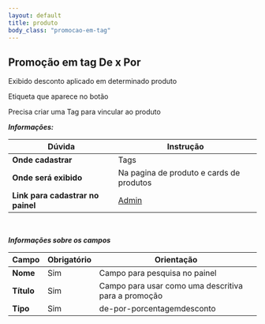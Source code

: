 ```yaml
---
layout: default
title: produto
body_class: "promocao-em-tag"
---
```



## Promoção em tag De x Por


Exibido desconto aplicado em determinado produto

Etiqueta que aparece no botão

Precisa criar uma Tag para vincular ao produto

***Informações:***

| Dúvida                          | Instrução                                                               |
| ------------------------------- | ----------------------------------------------------------------------- |
| **Onde cadastrar**              | Tags                                                                    |
| **Onde será exibido**           | Na pagina de produto e cards de produtos                          |
| **Link para cadastrar no painel** | [Admin](https://margoty.cdn.vnda.com.br/admin/tags) |

&nbsp;

***Informações sobre os campos***



| Campo         | Obrigatório         | Orientação                                |
| ------------- | ------------------- | ----------------------------------------- |
| **Nome**      | Sim      | Campo para pesquisa no painel                      |
| **Título**    | Sim | Campo para usar como uma descritiva para a promoção                  |
| **Tipo** | Sim | de-por-porcentagemdesconto     |



&nbsp;
